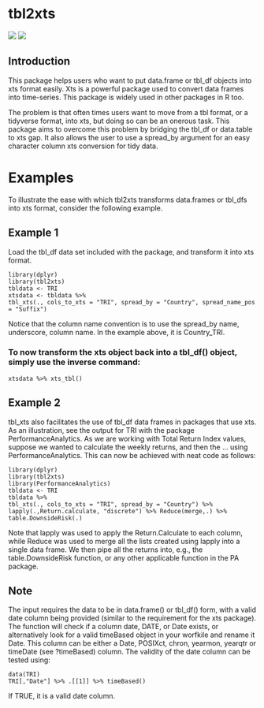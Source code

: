 tbl2xts
=======

![](https://cranlogs.r-pkg.org/badges/tbl2xts?color=brightgreen) ![](https://cranlogs.r-pkg.org/badges/grand-total/tbl2xts?color=brightgreen)

Introduction
------------

This package helps users who want to put data.frame or tbl\_df objects into xts format easily. Xts is a powerful package used to convert data frames into time-series. This package is widely used in other packages in R too.

The problem is that often times users want to move from a tbl format, or a tidyverse format, into xts, but doing so can be an onerous task. This package aims to overcome this problem by bridging the tbl\_df or data.table to xts gap. It also allows the user to use a spread\_by argument for an easy character column xts conversion for tidy data.

Examples
========

To illustrate the ease with which tbl2xts transforms data.frames or tbl\_dfs into xts format, consider the following example.

Example 1
---------

Load the tbl\_df data set included with the package, and transform it into xts format.

    library(dplyr)
    library(tbl2xts)
    tbldata <- TRI
    xtsdata <- tbldata %>% 
    tbl_xts(., cols_to_xts = "TRI", spread_by = "Country", spread_name_pos = "Suffix")

Notice that the column name convention is to use the spread\_by name, underscore, column name. In the example above, it is Country\_TRI.

### To now transform the xts object back into a tbl\_df() object, simply use the inverse command:

    xtsdata %>% xts_tbl()

Example 2
---------

tbl\_xts also facilitates the use of tbl\_df data frames in packages that use xts. As an illustration, see the output for TRI with the package PerformanceAnalytics. As we are working with Total Return Index values, suppose we wanted to calculate the weekly returns, and then the ... using PerformanceAnalytics. This can now be achieved with neat code as follows:

    library(dplyr)
    library(tbl2xts)
    library(PerformanceAnalytics)
    tbldata <- TRI
    tbldata %>% 
    tbl_xts(., cols_to_xts = "TRI", spread_by = "Country") %>% 
    lapply(.,Return.calculate, "discrete") %>% Reduce(merge,.) %>% table.DownsideRisk(.)

Note that lapply was used to apply the Return.Calculate to each column, while Reduce was used to merge all the lists created using lapply into a single data frame. We then pipe all the returns into, e.g., the table.DownsideRisk function, or any other applicable function in the PA package.

Note
----

The input requires the data to be in data.frame() or tbl\_df() form, with a valid date column being provided (similar to the requirement for the xts package). The function will check if a column date, DATE, or Date exists, or alternatively look for a valid timeBased object in your worfkile and rename it Date. This column can be either a Date, POSIXct, chron, yearmon, yearqtr or timeDate (see ?timeBased) column. The validity of the date column can be tested using:

    data(TRI)
    TRI[,"Date"] %>% .[[1]] %>% timeBased()

If TRUE, it is a valid date column.
